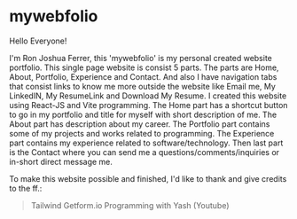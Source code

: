 # mywebfolio
Hello Everyone!

I'm Ron Joshua Ferrer, this 'mywebfolio' is my personal created website portfolio. This single page website is consist 5 parts. The parts are Home, About, Portfolio, Experience and Contact. And also I have navigation tabs that consist links to know me more outside the website like Email me, My LinkedIN, My ResumeLink and Download My Resume. I created this website using React-JS and Vite programming. The Home part has a shortcut button to go in my portfolio and title for myself with short description of me. The About part has description about my career. The Portfolio part contains some of my projects and works related to programming. The Experience part contains my experience related to software/technology. Then last part is the Contact where you can send me a questions/comments/inquiries or in-short direct message me.


To make this website possible and finished, I'd like to thank and give credits to the ff.:
> Tailwind
> Getform.io
> Programming with Yash (Youtube)
